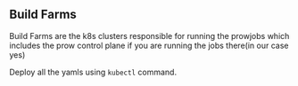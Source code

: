 ## Build Farms

Build Farms are the k8s clusters responsible for running the prowjobs which includes the prow control plane if you are
running the jobs there(in our case yes)

Deploy all the yamls using `kubectl` command.